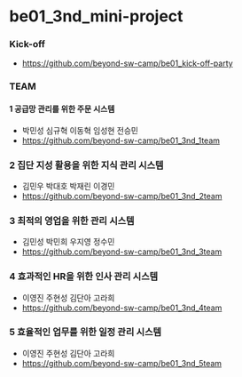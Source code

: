 # be01_3nd_mini-project

### Kick-off
- https://github.com/beyond-sw-camp/be01_kick-off-party

### TEAM

#### 1 공급망 관리를 위한 주문 시스템
- 박민성 심규혁 이동혁 임성현 전승민
- https://github.com/beyond-sw-camp/be01_3nd_1team


### 2 집단 지성 활용을 위한 지식 관리 시스템
- 김민우 박대호 박재린 이경민
- https://github.com/beyond-sw-camp/be01_3nd_2team

### 3 최적의 영업을 위한 관리 시스템
- 김민성 박민희 우지영 정수민
- https://github.com/beyond-sw-camp/be01_3nd_3team

### 4 효과적인 HR을 위한 인사 관리 시스템
- 이영진 주현성 김단아 고라희
- https://github.com/beyond-sw-camp/be01_3nd_4team

### 5 효율적인 업무를 위한 일정 관리 시스템
- 이영진 주현성 김단아 고라희
- https://github.com/beyond-sw-camp/be01_3nd_5team

